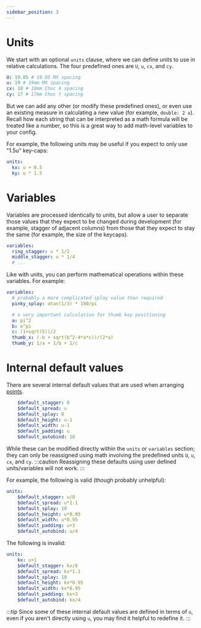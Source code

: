 ```yaml
---
sidebar_position: 3
---
```


# Units

We start with an optional `units` clause, where we can define units to use in relative calculations.
The four predefined ones are `U`, `u`, `cx`, and `cy`.
```yaml
U: 19.05 # 19.05 MX spacing
u: 19 # 19mm MX spacing
cx: 18 # 18mm Choc X spacing
cy: 17 # 17mm Choc Y spacing
```

But we can add any other (or modify these predefined ones), or even use an existing measure in calculating a new value (for example, `double: 2 u`).
Recall how each string that can be interpreted as a math formula will be treated like a number, so this is a great way to add math-level variables to your config.

For example, the following units may be useful if you expect to only use "1.5u" key-caps:
```yaml
units:
  kx: u + 0.5
  ky: u * 1.5
```

# Variables

Variables are processed identically to units, but allow a user to separate those values that they expect to be changed during development
(for example, stagger of adjacent columns) from those that they expect to stay the same (for example, the size of the keycaps).
```yaml
variables:
  ring_stagger: u * 1/2
  middle_stagger: u * 1/4
  # ...
```

Like with units, you can perform mathematical operations within these variables.
For example:
```yaml
variables:
  # probably a more complicated splay value than required
  pinky_splay: atan(1/3) * 180/pi

  # a very important calculation for thumb key positioning
  a: pi^2
  b: e^pi
  c: (1+sqrt(5))/2
  thumb_x: (-b + sqrt(b^2-4*a*c))/(2*a)
  thumb_y: 1/a + 1/b + 1/c
```

# Internal default values

There are several internal default values that are used when arranging [points](points).
```yaml
    $default_stagger: 0
    $default_spread: u
    $default_splay: 0
    $default_height: u-1
    $default_width: u-1
    $default_padding: u
    $default_autobind: 10
```

While these can be modified directly within the `units` or `variables` section;
they can only be reassigned using math involving the predefined units `U`, `u`, `cx`, and `cy`.
:::caution
Reassigning these defaults using user defined units/variables will not work.
:::

For example, the following is valid (though probably unhelpful):
```yaml
units:
    $default_stagger: u/8
    $default_spread: u*1.1
    $default_splay: 10
    $default_height: u*0.95
    $default_width: u*0.95
    $default_padding: u+3
    $default_autobind: u/4
```
The following is invalid:
```yaml
units:
    kx: u+1
    $default_stagger: kx/8
    $default_spread: kx*1.1
    $default_splay: 10
    $default_height: kx*0.95
    $default_width: kx*0.95
    $default_padding: kx+3
    $default_autobind: kx/4
```

:::tip
Since some of these internal default values are defined in terms of `u`,
even if you aren't directly using `u`, you may find it helpful to redefine it.
:::
